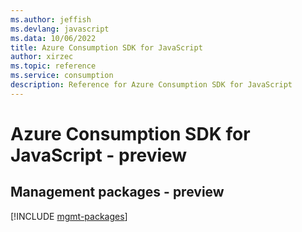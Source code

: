 ```yaml
---
ms.author: jeffish
ms.devlang: javascript
ms.data: 10/06/2022
title: Azure Consumption SDK for JavaScript
author: xirzec
ms.topic: reference
ms.service: consumption
description: Reference for Azure Consumption SDK for JavaScript
---
```

# Azure Consumption SDK for JavaScript - preview

## Management packages - preview
[!INCLUDE [mgmt-packages](consumption-mgmt-index.md)]
